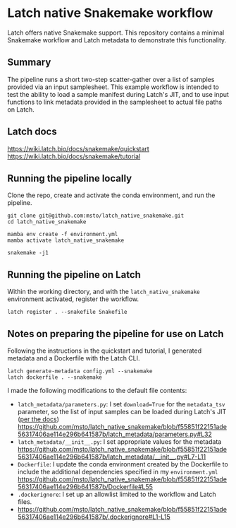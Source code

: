 # Latch native Snakemake workflow

Latch offers native Snakemake support. 
This repository contains a minimal Snakemake workflow and Latch metadata to demonstrate this functionality.

## Summary

The pipeline runs a short two-step scatter-gather over a list of samples provided via an input samplesheet.
This example workflow is intended to test the ability to load a sample manifest during Latch's JIT, and to use input functions to link metadata provided in the samplesheet to actual file paths on Latch.


## Latch docs

https://wiki.latch.bio/docs/snakemake/quickstart  
https://wiki.latch.bio/docs/snakemake/tutorial

## Running the pipeline locally

Clone the repo, create and activate the conda environment, and run the pipeline.

```console
git clone git@github.com:msto/latch_native_snakemake.git
cd latch_native_snakemake

mamba env create -f environment.yml
mamba activate latch_native_snakemake

snakemake -j1
```

## Running the pipeline on Latch

Within the working directory, and with the `latch_native_snakemake` environment activated, register the workflow.

```console
latch register . --snakefile Snakefile
```

## Notes on preparing the pipeline for use on Latch

Following the instructions in the quickstart and tutorial, I generated metadata and a Dockerfile with the Latch CLI.

```console
latch generate-metadata config.yml --snakemake
latch dockerfile . --snakemake
```

I made the following modifications to the default file contents:
- `latch_metadata/parameters.py`: I set `download=True` for the `metadata_tsv` parameter, so the list of input samples can be loaded during Latch's JIT ([per the docs](https://wiki.latch.bio/docs/snakemake/quickstart#file-metadata))
  https://github.com/msto/latch_native_snakemake/blob/f55851f22151ade56317406ae114e296b641587b/latch_metadata/parameters.py#L32
- `latch_metadata/__init__.py`: I set appropriate values for the metadata
  https://github.com/msto/latch_native_snakemake/blob/f55851f22151ade56317406ae114e296b641587b/latch_metadata/__init__.py#L7-L11
- `Dockerfile`: I update the conda environment created by the Dockerfile to include the additional dependencies specified in my `environment.yml`
  https://github.com/msto/latch_native_snakemake/blob/f55851f22151ade56317406ae114e296b641587b/Dockerfile#L55
- `.dockerignore`: I set up an allowlist limited to the workflow and Latch files.
- https://github.com/msto/latch_native_snakemake/blob/f55851f22151ade56317406ae114e296b641587b/.dockerignore#L1-L15
